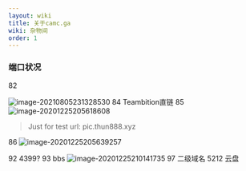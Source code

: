 ```yaml
---
layout: wiki
title: 关于camc.ga
wiki: 杂物间
order: 1
---
```


### 端口状况

82

![image-20210805231328530](https://asstes.thun888.xyz/file/pic-bed/2021/09/da097b75244c36c00527c69cacfa435c.webp)
84 Teambition直链
85
![image-20201225205618608](https://raw.thun888.xyz/thun888/tuku@master/img/image-20201225205618608.png)

> Just for test
> url: pic.thun888.xyz

86
![image-20201225205639257](https://raw.thun888.xyz/thun888/tuku@master/img/image-20201225205639257.png)

92 4399?
93 bbs
![image-20201225210141735](https://raw.thun888.xyz/thun888/tuku@master/img/image-20201225210141735.png)
97 二级域名
5212 云盘

